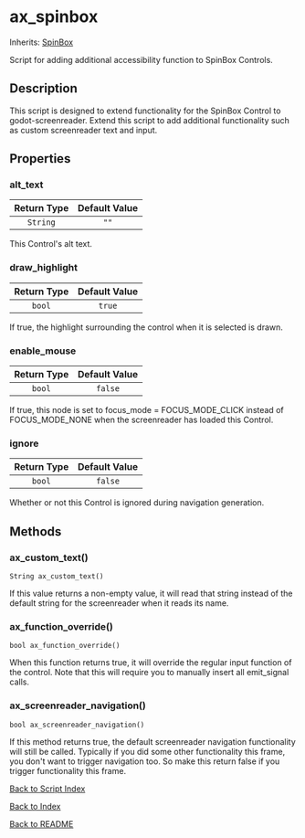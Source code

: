 # ax_spinbox
Inherits: [SpinBox](https://docs.godotengine.org/en/stable/classes/class_spinbox.html)

Script for adding additional accessibility function to SpinBox Controls.

## Description

This script is designed to extend functionality for the SpinBox Control to godot-screenreader. Extend this script to add additional functionality such as custom screenreader text and input.

## Properties

###  alt_text

| Return Type | Default Value |
|:-------------:|:-------------:|
| ``String`` | ``""``

This Control's alt text.

### draw_highlight
| Return Type | Default Value |
|:-------------:|:-------------:|
| ``bool`` | ``true``

If true, the highlight surrounding the control when it is selected is drawn.

### enable_mouse
| Return Type | Default Value |
|:-------------:|:-------------:|
| ``bool`` | ``false``

If true, this node is set to focus_mode = FOCUS_MODE_CLICK instead of FOCUS_MODE_NONE when the screenreader has loaded this Control.

### ignore
| Return Type | Default Value |
|:-------------:|:-------------:|
| ``bool`` | ``false``

Whether or not this Control is ignored during navigation generation.

## Methods

### ax_custom_text()
``String ax_custom_text()``

If this value returns a non-empty value, it will read that string instead of the default string for the screenreader when it reads its name.

### ax_function_override()
``bool ax_function_override()``

When this function returns true, it will override the regular input function of the control. Note that this will require you to manually insert all emit_signal calls.

### ax_screenreader_navigation()
``bool ax_screenreader_navigation()``

If this method returns true, the default screenreader navigation functionality will still be called. Typically if you did some other functionality this frame, you don't want to trigger navigation too. So make this return false if you trigger functionality this frame.

[Back to Script Index](../scripts_info.md)

[Back to Index](../index.md)

[Back to README](../../../README.md)
